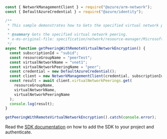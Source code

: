 ```javascript
const { NetworkManagementClient } = require("@azure/arm-network");
const { DefaultAzureCredential } = require("@azure/identity");

/**
 * This sample demonstrates how to Gets the specified virtual network peering.
 *
 * @summary Gets the specified virtual network peering.
 * x-ms-original-file: specification/network/resource-manager/Microsoft.Network/stable/2021-08-01/examples/VirtualNetworkPeeringGetWithRemoteVirtualNetworkEncryption.json
 */
async function getPeeringWithRemoteVirtualNetworkEncryption() {
  const subscriptionId = "subid";
  const resourceGroupName = "peerTest";
  const virtualNetworkName = "vnet1";
  const virtualNetworkPeeringName = "peer";
  const credential = new DefaultAzureCredential();
  const client = new NetworkManagementClient(credential, subscriptionId);
  const result = await client.virtualNetworkPeerings.get(
    resourceGroupName,
    virtualNetworkName,
    virtualNetworkPeeringName
  );
  console.log(result);
}

getPeeringWithRemoteVirtualNetworkEncryption().catch(console.error);
```

Read the [SDK documentation](https://github.com/Azure/azure-sdk-for-js/blob/%40azure%2Farm-network_28.0.0/sdk/network/arm-network/README.md) on how to add the SDK to your project and authenticate.
